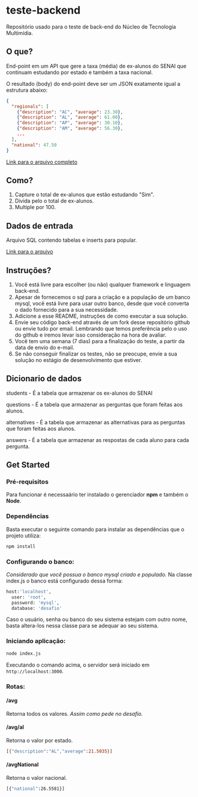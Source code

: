 # teste-backend
Repositório usado para o teste de back-end do Núcleo de Tecnologia Multimídia.

## O que?
End-point em um API que gere a taxa (média) de ex-alunos do SENAI que continuam estudando por estado e também a taxa nacional.

O resultado (body) do end-point deve ser um JSON exatamente igual a estrutura abaixo:
```json
{
  "regionals": [
    {"description": "AC", "average": 23.30},
    {"description": "AL", "average": 61.00},
    {"description": "AP", "average": 30.10},
    {"description": "AM", "average": 56.30},
    ...
  ],
  "national": 47.50
}
```
[Link para o arquivo completo](data.json)

## Como?
1. Capture o total de ex-alunos que estão estudando "Sim".
2. Divida pelo o total de ex-alunos.
3. Multiple por 100.

## Dados de entrada
Arquivo SQL contendo tabelas e inserts para popular.

[Link para o arquivo](desafio.sql)

## Instruções?
1. Você está livre para escolher (ou não) qualquer framework e linguagem back-end.
2. Apesar de fornecemos o sql para a criação e a população de um banco mysql, você está livre para usar outro banco, desde que você converta o dado fornecido para a sua necessidade.
3. Adicione a esse README, instruções de como executar a sua solução.
4. Envie seu código back-end através de um fork desse repositório github ou envie tudo por email. Lembrando que temos preferência pelo o uso do github e iremos levar isso consideração na hora de avaliar.
5. Você tem uma semana (7 dias) para a finalização do teste, a partir da data de envio do e-mail.
6. Se não conseguir finalizar os testes, não se preocupe, envie a sua solução no estágio de desenvolvimento que estiver.

## Dicionario de dados
students - É a tabela que armazenar os ex-alunos do SENAI

questions - É a tabela que armazenar as perguntas que foram feitas aos alunos.

alternatives - É a tabela que armazenar as alternativas para as perguntas que foram feitas aos alunos.

answers - É a tabela que armazenar as respostas de cada aluno para cada pergunta.

## Get Started

### Pré-requisitos
Para funcionar é necessaário ter instalado o gerenciador **npm** e também o **Node**.

### Dependências

Basta executar o seguinte comando para instalar as dependências que o projeto utiliza:
```bash
npm install
```

### Configurando o banco:

*Considerado que você possua o banco mysql criado e populado.*
Na classe index.js o banco está configurado dessa forma:

```bash
host:'localhost',
  user: 'root',
  password: 'mysql',
  database: 'desafio'
```
Caso o usuário, senha ou banco do seu sistema estejam com outro nome, basta altera-los nessa classe para se adequar ao seu sistema.

### Iniciando aplicação:

```bash
node index.js
```
Executando o comando acima, o servidor será iniciado em `http://localhost:3000`.

### Rotas:

#### /avg

Retorna todos os valores. *Assim como pede no desafio.*

#### /avg/al

Retorna o valor por estado.
```bash
[{"description":"AL","average":21.5035}]
```

#### /avgNational

Retorna o valor nacional.
```bash
[{"national":26.5581}]
```
